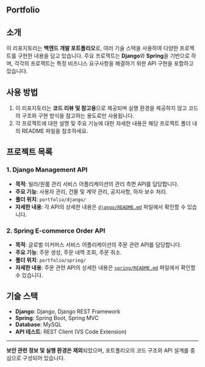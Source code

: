 ## Portfolio

## 소개
이 리포지토리는 **백엔드 개발 포트폴리오**로, 여러 기술 스택을 사용하여 다양한 프로젝트를 구현한 내용을 담고 있습니다. 주요 프로젝트는 **Django**와 **Spring**을 기반으로 하며, 각각의 프로젝트는 특정 비즈니스 요구사항을 해결하기 위한 API 구현을 포함하고 있습니다.

## 사용 방법
1. 이 리포지토리는 **코드 리뷰 및 참고용**으로 제공되며 실행 환경을 제공하지 않고 코드의 구조와 구현 방식을 참고하는 용도로만 사용됩니다.
2. 각 프로젝트에 대한 설명 및 주요 기능에 대한 자세한 내용은 해당 프로젝트 폴더 내의 README 파일을 참조하세요.

## 프로젝트 목록
### 1. Django Management API
- **목적**: 빌라/원룸 관리 서비스 어플리케이션의 관리 측면 API를 담당합니다.
- **주요 기능**: 사용자 관리, 건물 및 계약 관리, 공지사항, 하자 보수 처리.
- **폴더 위치**: `portfolio/django/`
- **자세한 내용**: 각 API의 상세한 내용은 [`django/README.md`](./django/README.md) 파일에서 확인할 수 있습니다.

### 2. Spring E-commerce Order API
- **목적**: 글로벌 이커머스 서비스 어플리케이션의 주문 관련 API를 담당합니다.
- **주요 기능**: 주문 생성, 주문 내역 조회, 주문 취소.
- **폴더 위치**: `portfolio/spring/`
- **자세한 내용**: 주문 관련 API의 상세한 내용은 [`spring/README.md`](./spring/README.md) 파일에서 확인할 수 있습니다.

## 기술 스택
- **Django**: Django, Django REST Framework
- **Spring**: Spring Boot, Spring MVC
- **Database**: MySQL
- **API 테스트**: REST Client (VS Code Extension)
---

**보안 관련 정보 및 실행 환경은 제외**되었으며, 포트폴리오의 코드 구조와 API 설계를 중심으로 구성되어 있습니다.
